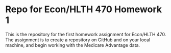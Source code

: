# Repo for Econ/HLTH 470 Homework 1

This is the repository for the first homework assignment for Econ/HLTH 470. The assignment is to create a repository on GitHub and on your local machine, and begin working with the Medicare Advantage data.

